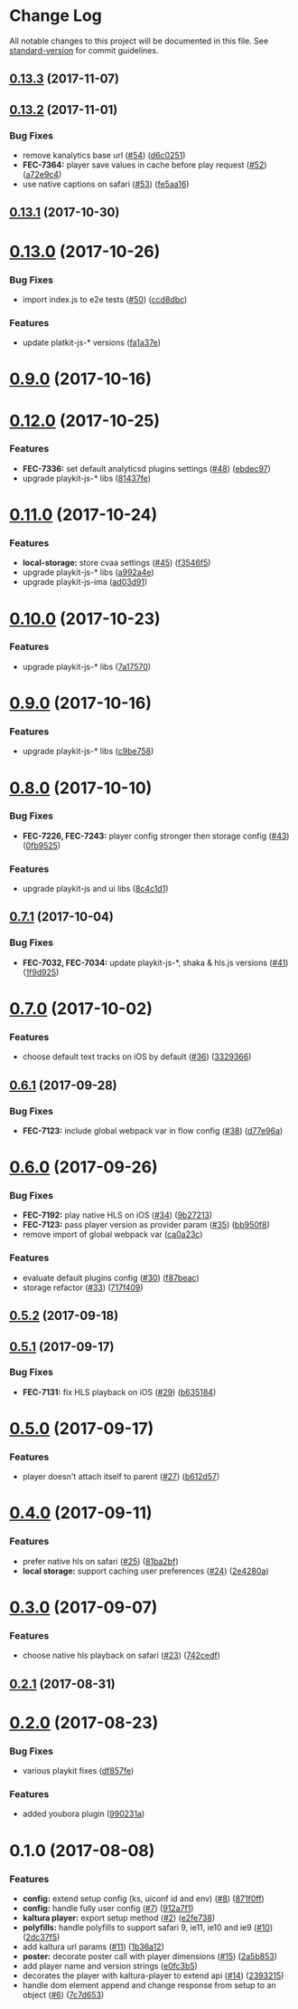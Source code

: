 # Change Log

All notable changes to this project will be documented in this file. See [standard-version](https://github.com/conventional-changelog/standard-version) for commit guidelines.

<a name="0.13.3"></a>
## [0.13.3](https://github.com/kaltura/kaltura-player-js/compare/v0.13.2...v0.13.3) (2017-11-07)



<a name="0.13.2"></a>
## [0.13.2](https://github.com/kaltura/kaltura-player-js/compare/v0.13.1...v0.13.2) (2017-11-01)


### Bug Fixes

* remove kanalytics base url ([#54](https://github.com/kaltura/kaltura-player-js/issues/54)) ([d6c0251](https://github.com/kaltura/kaltura-player-js/commit/d6c0251))
* **FEC-7364:** player save values in cache before play request ([#52](https://github.com/kaltura/kaltura-player-js/issues/52)) ([a72e9c4](https://github.com/kaltura/kaltura-player-js/commit/a72e9c4))
* use native captions on safari ([#53](https://github.com/kaltura/kaltura-player-js/issues/53)) ([fe5aa16](https://github.com/kaltura/kaltura-player-js/commit/fe5aa16))



<a name="0.13.1"></a>
## [0.13.1](https://github.com/kaltura/kaltura-player-js/compare/v0.13.0...v0.13.1) (2017-10-30)



<a name="0.13.0"></a>
# [0.13.0](https://github.com/kaltura/kaltura-player-js/compare/v0.12.0...v0.13.0) (2017-10-26)


### Bug Fixes

* import index.js to e2e tests ([#50](https://github.com/kaltura/kaltura-player-js/issues/50)) ([ccd8dbc](https://github.com/kaltura/kaltura-player-js/commit/ccd8dbc))


### Features

* update platkit-js-* versions ([fa1a37e](https://github.com/kaltura/kaltura-player-js/commit/fa1a37e))



<a name="0.9.0"></a>
# [0.9.0](https://github.com/kaltura/kaltura-player-js/compare/v0.8.0...v0.9.0) (2017-10-16)



<a name="0.12.0"></a>
# [0.12.0](https://github.com/kaltura/kaltura-player-js/compare/v0.11.0...v0.12.0) (2017-10-25)


### Features

* **FEC-7336:** set default analyticsd plugins settings ([#48](https://github.com/kaltura/kaltura-player-js/issues/48)) ([ebdec97](https://github.com/kaltura/kaltura-player-js/commit/ebdec97))
* upgrade playkit-js-* libs ([81437fe](https://github.com/kaltura/kaltura-player-js/commit/81437fe))



<a name="0.11.0"></a>
# [0.11.0](https://github.com/kaltura/kaltura-player-js/compare/v0.10.0...v0.11.0) (2017-10-24)


### Features

* **local-storage:** store cvaa settings ([#45](https://github.com/kaltura/kaltura-player-js/issues/45)) ([f3546f5](https://github.com/kaltura/kaltura-player-js/commit/f3546f5))
* upgrade playkit-js-* libs ([a992a4e](https://github.com/kaltura/kaltura-player-js/commit/a992a4e))
* upgrade playkit-js-ima ([ad03d91](https://github.com/kaltura/kaltura-player-js/commit/ad03d91))



<a name="0.10.0"></a>
# [0.10.0](https://github.com/kaltura/kaltura-player-js/compare/v0.9.0...v0.10.0) (2017-10-23)


### Features

* upgrade playkit-js-* libs ([7a17570](https://github.com/kaltura/kaltura-player-js/commit/7a17570))



<a name="0.9.0"></a>
# [0.9.0](https://github.com/kaltura/kaltura-player-js/compare/v0.8.0...v0.9.0) (2017-10-16)


### Features

* upgrade playkit-js-* libs ([c9be758](https://github.com/kaltura/kaltura-player-js/commit/c9be758))



<a name="0.8.0"></a>
# [0.8.0](https://github.com/kaltura/kaltura-player-js/compare/v0.7.1...v0.8.0) (2017-10-10)


### Bug Fixes

* **FEC-7226, FEC-7243:** player config stronger then storage config ([#43](https://github.com/kaltura/kaltura-player-js/issues/43)) ([0fb9525](https://github.com/kaltura/kaltura-player-js/commit/0fb9525))


### Features

* upgrade playkit-js and ui libs ([8c4c1d1](https://github.com/kaltura/kaltura-player-js/commit/8c4c1d1))



<a name="0.7.1"></a>
## [0.7.1](https://github.com/kaltura/kaltura-player-js/compare/v0.7.0...v0.7.1) (2017-10-04)


### Bug Fixes

* **FEC-7032, FEC-7034:** update playkit-js-*, shaka & hls.js versions ([#41](https://github.com/kaltura/kaltura-player-js/issues/41)) ([1f9d925](https://github.com/kaltura/kaltura-player-js/commit/1f9d925))



<a name="0.7.0"></a>
# [0.7.0](https://github.com/kaltura/kaltura-player-js/compare/v0.6.1...v0.7.0) (2017-10-02)


### Features

* choose default text tracks on iOS by default ([#36](https://github.com/kaltura/kaltura-player-js/issues/36)) ([3329366](https://github.com/kaltura/kaltura-player-js/commit/3329366))



<a name="0.6.1"></a>
## [0.6.1](https://github.com/kaltura/kaltura-player-js/compare/v0.6.0...v0.6.1) (2017-09-28)


### Bug Fixes

* **FEC-7123:** include global webpack var in flow config  ([#38](https://github.com/kaltura/kaltura-player-js/issues/38)) ([d77e96a](https://github.com/kaltura/kaltura-player-js/commit/d77e96a))


<a name="0.6.0"></a>
# [0.6.0](https://github.com/kaltura/kaltura-player-js/compare/v0.3.0...v0.6.0) (2017-09-26)


### Bug Fixes

* **FEC-7192:** play native HLS on iOS ([#34](https://github.com/kaltura/kaltura-player-js/issues/34)) ([9b27213](https://github.com/kaltura/kaltura-player-js/commit/9b27213))
* **FEC-7123:** pass player version as provider param ([#35](https://github.com/kaltura/kaltura-player-js/issues/35)) ([bb950f8](https://github.com/kaltura/kaltura-player-js/commit/bb950f8))
* remove import of global webpack var ([ca0a23c](https://github.com/kaltura/kaltura-player-js/commit/ca0a23c))


### Features
* evaluate default plugins config ([#30](https://github.com/kaltura/kaltura-player-js/issues/30)) ([f87beac](https://github.com/kaltura/kaltura-player-js/commit/f87beac))
* storage refactor ([#33](https://github.com/kaltura/kaltura-player-js/issues/33)) ([717f409](https://github.com/kaltura/kaltura-player-js/commit/717f409))


<a name="0.5.2"></a>
## [0.5.2](https://github.com/kaltura/kaltura-player-js/compare/v0.5.1...v0.5.2) (2017-09-18)



<a name="0.5.1"></a>
## [0.5.1](https://github.com/kaltura/kaltura-player-js/compare/v0.5.0...v0.5.1) (2017-09-17)


### Bug Fixes

* **FEC-7131:** fix HLS playback on iOS ([#29](https://github.com/kaltura/kaltura-player-js/issues/29)) ([b635184](https://github.com/kaltura/kaltura-player-js/commit/b635184))



<a name="0.5.0"></a>
# [0.5.0](https://github.com/kaltura/kaltura-player-js/compare/v0.4.0...v0.5.0) (2017-09-17)


### Features

* player doesn't attach itself to parent ([#27](https://github.com/kaltura/kaltura-player-js/issues/27)) ([b612d57](https://github.com/kaltura/kaltura-player-js/commit/b612d57))



<a name="0.4.0"></a>
# [0.4.0](https://github.com/kaltura/kaltura-player-js/compare/v0.3.0...v0.4.0) (2017-09-11)


### Features

* prefer native hls on safari ([#25](https://github.com/kaltura/kaltura-player-js/issues/25)) ([81ba2bf](https://github.com/kaltura/kaltura-player-js/commit/81ba2bf))
* **local storage:** support caching user preferences ([#24](https://github.com/kaltura/kaltura-player-js/issues/24)) ([2e4280a](https://github.com/kaltura/kaltura-player-js/commit/2e4280a))



<a name="0.3.0"></a>
# [0.3.0](https://github.com/kaltura/kaltura-player-js/compare/v0.2.0...v0.3.0) (2017-09-07)


### Features

* choose native hls playback on safari ([#23](https://github.com/kaltura/kaltura-player-js/issues/23)) ([742cedf](https://github.com/kaltura/kaltura-player-js/commit/742cedf))



<a name="0.2.1"></a>
## [0.2.1](https://github.com/kaltura/kaltura-player-js/compare/v0.2.0...v0.2.1) (2017-08-31)



<a name="0.2.0"></a>
# [0.2.0](https://github.com/kaltura/kaltura-player-js/compare/v0.1.0...v0.2.0) (2017-08-23)


### Bug Fixes

* various playkit fixes ([df857fe](https://github.com/kaltura/kaltura-player-js/commit/df857fe))


### Features

* added youbora plugin ([990231a](https://github.com/kaltura/kaltura-player-js/commit/990231a))



<a name="0.1.0"></a>
# 0.1.0 (2017-08-08)


### Features

* **config:** extend setup config (ks, uiconf id and env) ([#8](https://github.com/kaltura/kaltura-player-js/issues/8)) ([871f0ff](https://github.com/kaltura/kaltura-player-js/commit/871f0ff))
* **config:** handle fully user config ([#7](https://github.com/kaltura/kaltura-player-js/issues/7)) ([912a7f1](https://github.com/kaltura/kaltura-player-js/commit/912a7f1))
* **kaltura player:** export setup method ([#2](https://github.com/kaltura/kaltura-player-js/issues/2)) ([e2fe738](https://github.com/kaltura/kaltura-player-js/commit/e2fe738))
* **polyfills:** handle polyfills to support safari 9, ie11, ie10 and ie9 ([#10](https://github.com/kaltura/kaltura-player-js/issues/10)) ([2dc37f5](https://github.com/kaltura/kaltura-player-js/commit/2dc37f5))
* add kaltura url params ([#11](https://github.com/kaltura/kaltura-player-js/issues/11)) ([1b36a12](https://github.com/kaltura/kaltura-player-js/commit/1b36a12))
* **poster:** decorate poster call with player dimensions ([#15](https://github.com/kaltura/kaltura-player-js/issues/15)) ([2a5b853](https://github.com/kaltura/kaltura-player-js/commit/2a5b853))
* add player name and version strings ([e0fc3b5](https://github.com/kaltura/kaltura-player-js/commit/e0fc3b5))
* decorates the player with kaltura-player to extend api ([#14](https://github.com/kaltura/kaltura-player-js/issues/14)) ([2393215](https://github.com/kaltura/kaltura-player-js/commit/2393215))
* handle dom element append and change response from setup to an object ([#6](https://github.com/kaltura/kaltura-player-js/issues/6)) ([7c7d653](https://github.com/kaltura/kaltura-player-js/commit/7c7d653))
